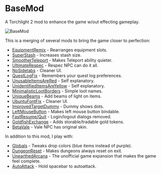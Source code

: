 # BaseMod

A Torchlight 2 mod to enhance the game w/out effecting gameplay.

![BaseMod](https://i.imgur.com/JRrYtsH.png)

This is a merging of several mods to bring the game closer to perfection:

- [EquipmentRemix](https://github.com/whipowill/t2-equipment-remix) - Rearranges equipment slots.
- [SuperStash](https://github.com/whipowill/t2-super-stash) - Increases stash size.
- [SmootherTeleport](https://steamcommunity.com/sharedfiles/filedetails/?id=146747116) - Makes Teleport ability quieter.
- [UltimateRespec](https://steamcommunity.com/sharedfiles/filedetails/?id=841702558) - Respec NPC can do it all.
- [NoSidetabs](https://steamcommunity.com/sharedfiles/filedetails/?id=275424856) - Cleaner UI.
- [QuestLogFix](https://steamcommunity.com/sharedfiles/filedetails/?id=902462529) - Remembers your quest log preferences.
- [UnusableItemsAreRed](https://steamcommunity.com/sharedfiles/filedetails/?id=139313756) - Self explanatory.
- [UnidentifiedItemsAreYellow](https://steamcommunity.com/sharedfiles/filedetails/?id=141207060) - Self explanatory.
- [MinimalisticLootBorders](https://steamcommunity.com/sharedfiles/filedetails/?id=138322386) - Simple loot names.
- [UniqueBeams](https://steamcommunity.com/sharedfiles/filedetails/?id=166560942) - Add beams of light on items.
- [UbuntuFontFix](https://steamcommunity.com/sharedfiles/filedetails/?id=144074635) - Cleaner UI.
- [ImprovedTargetDummy](https://steamcommunity.com/sharedfiles/filedetails/?id=173548275) - Dummy shows dots.
- [LeftMouseButton](https://steamcommunity.com/sharedfiles/filedetails/?id=149464234) - Makes left mouse button bindable.
- [FastResume/Quit](https://steamcommunity.com/sharedfiles/filedetails/?id=139018614) - Login/logout dialogs removed.
- [GoldfishExchange](https://steamcommunity.com/sharedfiles/filedetails/?id=141946253) - Adds storable/tradable gold tokens.
- [BetaVale](https://clockworkcore.org/modindex.html) - Vale NPC has original skin.

In addition to this mod, I play with:

- [Globals](t2-globals) - Tweaks drop colors (blue items instead of purple).
- [DungeonReset](https://github.com/whipowill/t2-dungeon-reset) - Makes dungeons always reset on exit.
- [UnearthedArcana](https://www.torchlightfansite.com/mod_downloads/compilations-tl2/download-555-unearthed-arcana.html) - The unofficial game expansion that makes the game feel complete.
- [AutoAttack](https://github.com/whipowill/ahk-autoattack) - Hold spacebar to autoattack.